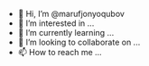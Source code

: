 - 👋 Hi, I’m @marufjonyoqubov
- 👀 I’m interested in ...
- 🌱 I’m currently learning ...
- 💞️ I’m looking to collaborate on ...
- 📫 How to reach me ...

<!---
marufjonyoqubov/marufjonyoqubov is a ✨ special ✨ repository because its `README.md` (this file) appears on your GitHub profile.
You can click the Preview link to take a look at your changes.
--->

